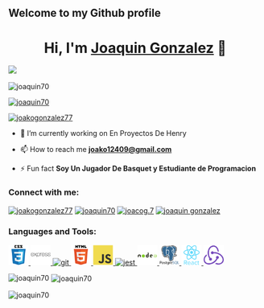 ## Welcome to my Github profile

<div align="center">
<h1 align="center">Hi, I'm <a href="https://www.linkedin.com/in/joaquin70">Joaquin Gonzalez</a> 👋</h1>
</div>

<img src="https://media.licdn.com/dms/image/D4D16AQHQ4P3wlk704g/profile-displaybackgroundimage-shrink_350_1400/0/1694190785115?e=1701907200&v=beta&t=MkT2-zF8lPDL3eaXtq5BbzMplwPXWNZF_pVY99a_QgY">
<p align="left"> <img src="https://komarev.com/ghpvc/?username=joaquin70&label=Profile%20views&color=0e75b6&style=flat" alt="joaquin70" /> </p>

<p align="left"> <a href="https://github.com/ryo-ma/github-profile-trophy"><img src="https://github-profile-trophy.vercel.app/?username=joaquin70" alt="joaquin70" /></a> </p>

<p align="left"> <a href="https://twitter.com/joakogonzalez77" target="blank"><img src="https://img.shields.io/twitter/follow/joakogonzalez77?logo=twitter&style=for-the-badge" alt="joakogonzalez77" /></a> </p>

- 🔭 I’m currently working on En Proyectos De Henry

- 📫 How to reach me **joako12409@gmail.com**

- ⚡ Fun fact **Soy Un Jugador De Basquet y Estudiante de Programacion**

<h3 align="left">Connect with me:</h3>
<p align="left">
<a href="https://twitter.com/joakogonzalez77" target="blank"><img align="center" src="https://raw.githubusercontent.com/rahuldkjain/github-profile-readme-generator/master/src/images/icons/Social/twitter.svg" alt="joakogonzalez77" height="30" width="40" /></a>
<a href="https://linkedin.com/in/joaquin70" target="blank"><img align="center" src="https://raw.githubusercontent.com/rahuldkjain/github-profile-readme-generator/master/src/images/icons/Social/linked-in-alt.svg" alt="joaquin70" height="30" width="40" /></a>
<a href="https://instagram.com/joacog.7" target="blank"><img align="center" src="https://raw.githubusercontent.com/rahuldkjain/github-profile-readme-generator/master/src/images/icons/Social/instagram.svg" alt="joacog.7" height="30" width="40" /></a>
<a href="https://www.youtube.com/c/joaquin gonzalez" target="blank"><img align="center" src="https://raw.githubusercontent.com/rahuldkjain/github-profile-readme-generator/master/src/images/icons/Social/youtube.svg" alt="joaquin gonzalez" height="30" width="40" /></a>
</p>

<h3 align="left">Languages and Tools:</h3>
<p align="left"> <a href="https://www.w3schools.com/css/" target="_blank" rel="noreferrer"> <img src="https://raw.githubusercontent.com/devicons/devicon/master/icons/css3/css3-original-wordmark.svg" alt="css3" width="40" height="40"/> </a> <a href="https://expressjs.com" target="_blank" rel="noreferrer"> <img src="https://raw.githubusercontent.com/devicons/devicon/master/icons/express/express-original-wordmark.svg" alt="express" width="40" height="40"/> </a> <a href="https://git-scm.com/" target="_blank" rel="noreferrer"> <img src="https://www.vectorlogo.zone/logos/git-scm/git-scm-icon.svg" alt="git" width="40" height="40"/> </a> <a href="https://www.w3.org/html/" target="_blank" rel="noreferrer"> <img src="https://raw.githubusercontent.com/devicons/devicon/master/icons/html5/html5-original-wordmark.svg" alt="html5" width="40" height="40"/> </a> <a href="https://developer.mozilla.org/en-US/docs/Web/JavaScript" target="_blank" rel="noreferrer"> <img src="https://raw.githubusercontent.com/devicons/devicon/master/icons/javascript/javascript-original.svg" alt="javascript" width="40" height="40"/> </a> <a href="https://jestjs.io" target="_blank" rel="noreferrer"> <img src="https://www.vectorlogo.zone/logos/jestjsio/jestjsio-icon.svg" alt="jest" width="40" height="40"/> </a> <a href="https://nodejs.org" target="_blank" rel="noreferrer"> <img src="https://raw.githubusercontent.com/devicons/devicon/master/icons/nodejs/nodejs-original-wordmark.svg" alt="nodejs" width="40" height="40"/> </a> <a href="https://www.postgresql.org" target="_blank" rel="noreferrer"> <img src="https://raw.githubusercontent.com/devicons/devicon/master/icons/postgresql/postgresql-original-wordmark.svg" alt="postgresql" width="40" height="40"/> </a> <a href="https://reactjs.org/" target="_blank" rel="noreferrer"> <img src="https://raw.githubusercontent.com/devicons/devicon/master/icons/react/react-original-wordmark.svg" alt="react" width="40" height="40"/> </a> <a href="https://redux.js.org" target="_blank" rel="noreferrer"> <img src="https://raw.githubusercontent.com/devicons/devicon/master/icons/redux/redux-original.svg" alt="redux" width="40" height="40"/> </a> </p>

<p><img align="left" src="https://github-readme-stats.vercel.app/api/top-langs?username=joaquin70&show_icons=true&locale=en&layout=compact" alt="joaquin70" /></p>

<p>&nbsp;<img align="center" src="https://github-readme-stats.vercel.app/api?username=joaquin70&show_icons=true&locale=en" alt="joaquin70" /></p>

<p><img align="center" src="https://github-readme-streak-stats.herokuapp.com/?user=joaquin70&" alt="joaquin70" /></p>

